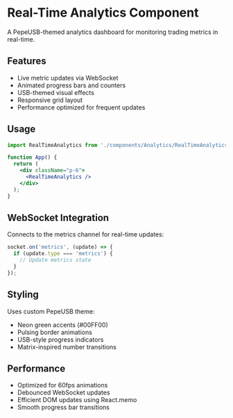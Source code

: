 # Real-Time Analytics Component

A PepeUSB-themed analytics dashboard for monitoring trading metrics in real-time.

## Features

- Live metric updates via WebSocket
- Animated progress bars and counters
- USB-themed visual effects
- Responsive grid layout
- Performance optimized for frequent updates

## Usage

```jsx
import RealTimeAnalytics from './components/Analytics/RealTimeAnalytics';

function App() {
  return (
    <div className="p-6">
      <RealTimeAnalytics />
    </div>
  );
}
```

## WebSocket Integration

Connects to the metrics channel for real-time updates:

```javascript
socket.on('metrics', (update) => {
  if (update.type === 'metrics') {
    // Update metrics state
  }
});
```

## Styling

Uses custom PepeUSB theme:
- Neon green accents (#00FF00)
- Pulsing border animations
- USB-style progress indicators
- Matrix-inspired number transitions

## Performance

- Optimized for 60fps animations
- Debounced WebSocket updates
- Efficient DOM updates using React.memo
- Smooth progress bar transitions